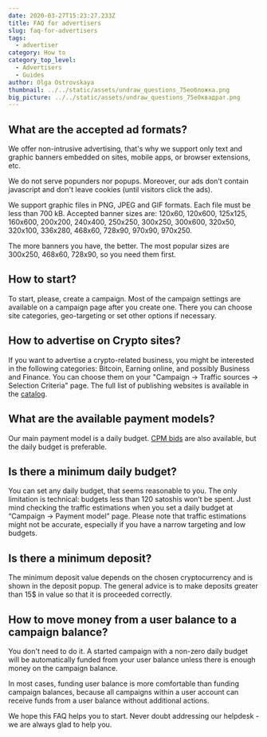 ```yaml
---
date: 2020-03-27T15:23:27.233Z
title: FAQ for advertisers
slug: faq-for-advertisers
tags:
  - advertiser
category: How to
category_top_level:
  - Advertisers
  - Guides
author: Olga Ostrovskaya
thumbnail: ../../static/assets/undraw_questions_75eобложка.png
big_picture: ../../static/assets/undraw_questions_75e0квадрат.png
---
```

## What are the accepted ad formats?

We offer non-intrusive advertising, that's why we support only text and graphic banners embedded on sites, mobile apps, or browser extensions, etc.

We do not serve popunders nor popups. Moreover, our ads don't contain javascript and don't leave cookies (until visitors click the ads).

We support graphic files in PNG, JPEG and GIF formats. Each file must be less than 700 kB. Accepted banner sizes are: 120x60, 120x600, 125x125, 160x600, 200x200, 240x400, 250x250, 300x250, 300x600, 320x50, 320x100, 336x280, 468x60, 728x90, 970x90, 970x250.

The more banners you have, the better. The most popular sizes are 300x250, 468x60, 728x90, so you need them first.

## How to start?

To start, please, create a campaign. Most of the campaign settings are available on a campaign page after you create one. There you can choose site categories, geo-targeting or set other options if necessary.

## How to advertise on Crypto sites?

If you want to advertise a crypto-related business, you might be interested in the following categories: Bitcoin, Earning online, and possibly Business and Finance. You can choose them on your "Campaign -> Traffic sources -> Selection Criteria" page. The full list of publishing websites is available in the [catalog](https://a-ads.com/catalog).

## What are the available payment models?

Our main payment model is a daily budget. [CPM bids](https://a-ads.com/blog/2020-03-11-how-to-use-cpm-bids-with-a-ads/) are also available, but the daily budget is preferable.

## Is there a minimum daily budget?

You can set any daily budget, that seems reasonable to you. The only limitation is technical: budgets less than 120 satoshis won’t be spent. Just mind checking the traffic estimations when you set a daily budget at “Campaign -> Payment model” page. Please note that traffic estimations might not be accurate, especially if you have a narrow targeting and low budgets.

## Is there a minimum deposit?

The minimum deposit value depends on the chosen cryptocurrency and is shown in the deposit popup. The general advice is to make deposits greater than 15$ in value so that it is proceeded correctly.

## How to move money from a user balance to a campaign balance?

You don't need to do it. A started campaign with a non-zero daily budget will be automatically funded from your user balance unless there is enough money on the campaign balance.

In most cases, funding user balance is more comfortable than funding campaign balances, because all campaigns within a user account can receive funds from a user balance without additional actions.

We hope this FAQ helps you to start. Never doubt addressing our helpdesk - we are always glad to help you.

